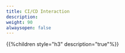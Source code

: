 ```yaml
---
title: CI/CD Interaction
description:
weight: 90
alwaysopen: false
---
```


{{%children style="h3" description="true"%}}


